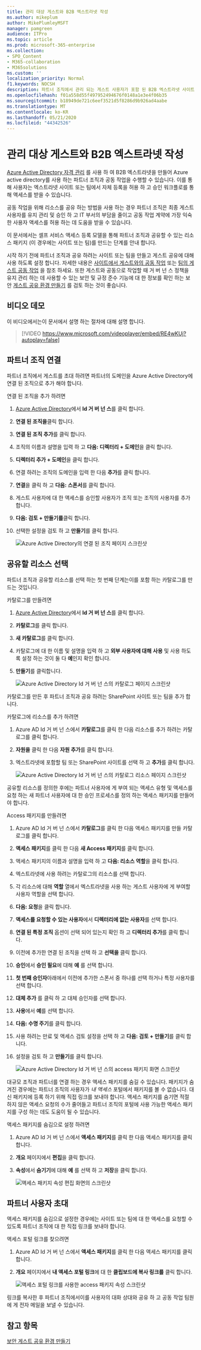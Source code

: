 ```yaml
---
title: 관리 대상 게스트와 B2B 엑스트라넷 작성
ms.author: mikeplum
author: MikePlumleyMSFT
manager: pamgreen
audience: ITPro
ms.topic: article
ms.prod: microsoft-365-enterprise
ms.collection:
- SPO_Content
- M365-collaboration
- M365solutions
ms.custom: ''
localization_priority: Normal
f1.keywords: NOCSH
description: 파트너 조직에서 관리 되는 게스트 사용자가 포함 된 B2B 엑스트라넷 사이트 또는 팀을 만드는 방법에 대해 알아봅니다.
ms.openlocfilehash: f01a558d55f497952494676f0148a1e3e4f06b35
ms.sourcegitcommit: b18949de721c6eef3521d5f8286d9b926ad4aabe
ms.translationtype: MT
ms.contentlocale: ko-KR
ms.lasthandoff: 05/21/2020
ms.locfileid: "44342526"
---
```

# <a name="create-a-b2b-extranet-with-managed-guests"></a>관리 대상 게스트와 B2B 엑스트라넷 작성

[Azure Active Directory 자격 관리](https://docs.microsoft.com/azure/active-directory/governance/entitlement-management-overview) 를 사용 하 여 B2B 엑스트라넷을 만들어 Azure active directory를 사용 하는 파트너 조직과 공동 작업을 수행할 수 있습니다. 이를 통해 사용자는 엑스트라넷 사이트 또는 팀에서 자체 등록을 허용 하 고 승인 워크플로를 통해 액세스를 받을 수 있습니다.

공동 작업을 위해 리소스를 공유 하는 방법을 사용 하는 경우 파트너 조직은 최종 게스트 사용자를 유지 관리 및 승인 하 고 IT 부서의 부담을 줄이고 공동 작업 계약에 가장 익숙한 사용자 액세스를 허용 하는 데 도움을 받을 수 있습니다.

이 문서에서는 셀프 서비스 액세스 등록 모델을 통해 파트너 조직과 공유할 수 있는 리소스 패키지 (이 경우에는 사이트 또는 팀)를 만드는 단계를 안내 합니다. 

시작 하기 전에 파트너 조직과 공유 하려는 사이트 또는 팀을 만들고 게스트 공유에 대해 사용 하도록 설정 합니다. 자세한 내용은 [사이트에서 게스트와의 공동 작업](collaborate-in-site.md) 또는 [팀의 게스트 공동 작업](collaborate-as-team.md) 을 참조 하세요. 또한 게스트와 공동으로 작업할 때 거 버 넌 스 정책을 유지 관리 하는 데 사용할 수 있는 보안 및 규정 준수 기능에 대 한 정보를 확인 하는 보안 [게스트 공유 환경 만들기](create-secure-guest-sharing-environment.md) 를 검토 하는 것이 좋습니다.

## <a name="video-demonstration"></a>비디오 데모

이 비디오에서는이 문서에서 설명 하는 절차에 대해 설명 합니다.

> [!VIDEO https://www.microsoft.com/videoplayer/embed/RE4wKUj?autoplay=false]

## <a name="connect-the-partner-organization"></a>파트너 조직 연결

파트너 조직에서 게스트를 초대 하려면 파트너의 도메인을 Azure Active Directory에 연결 된 조직으로 추가 해야 합니다.

연결 된 조직을 추가 하려면
1. [Azure Active Directory](https://aad.portal.azure.com)에서 **Id 거 버 넌 스**를 클릭 합니다.
2. **연결 된 조직을**클릭 합니다.
4. **연결 된 조직 추가**를 클릭 합니다.
5. 조직의 이름과 설명을 입력 하 고 **다음: 디렉터리 + 도메인**을 클릭 합니다.
6. **디렉터리 추가 + 도메인**을 클릭 합니다.
7. 연결 하려는 조직의 도메인을 입력 한 다음 **추가**를 클릭 합니다.
8. **연결**을 클릭 하 고 **다음: 스폰서**를 클릭 합니다.
9. 게스트 사용자에 대 한 액세스를 승인할 사용자가 조직 또는 조직의 사용자를 추가 합니다.
10. **다음: 검토 + 만들기를**클릭 합니다.
11. 선택한 설정을 검토 하 고 **만들기**를 클릭 합니다.

    ![Azure Active Directory의 연결 된 조직 페이지 스크린샷](../media/identity-governance-connected-organizations.png)

## <a name="choose-the-resources-to-share"></a>공유할 리소스 선택

파트너 조직과 공유할 리소스를 선택 하는 첫 번째 단계는이를 포함 하는 카탈로그를 만드는 것입니다.

카탈로그를 만들려면
1. [Azure Active Directory](https://aad.portal.azure.com)에서 **Id 거 버 넌 스**를 클릭 합니다.
2. **카탈로그**를 클릭 합니다.
3. **새 카탈로그**를 클릭 합니다.
4. 카탈로그에 대 한 이름 및 설명을 입력 하 고 **외부 사용자에 대해** **사용** 및 사용 하도록 설정 하는 것이 둘 다 **예**인지 확인 합니다.
5. **만들기**를 클릭합니다.

   ![Azure Active Directory Id 거 버 넌 스의 카탈로그 페이지 스크린샷](../media/identity-governance-catalogs.png)

카탈로그를 만든 후 파트너 조직과 공유 하려는 SharePoint 사이트 또는 팀을 추가 합니다.

카탈로그에 리소스를 추가 하려면
1. Azure AD Id 거 버 넌 스에서 **카탈로그**를 클릭 한 다음 리소스를 추가 하려는 카탈로그를 클릭 합니다.
2. **자원을** 클릭 한 다음 **자원 추가**를 클릭 합니다.
3. 엑스트라넷에 포함할 팀 또는 SharePoint 사이트를 선택 하 고 **추가**를 클릭 합니다.

   ![Azure Active Directory Id 거 버 넌 스의 카탈로그 리소스 페이지 스크린샷](../media/identity-governance-catalog-resource.png)

공유할 리소스를 정의한 후에는 파트너 사용자에 게 부여 되는 액세스 유형 및 액세스를 요청 하는 새 파트너 사용자에 대 한 승인 프로세스를 정의 하는 액세스 패키지를 만들어야 합니다.

Access 패키지를 만들려면
1. Azure AD Id 거 버 넌 스에서 **카탈로그**를 클릭 한 다음 액세스 패키지를 만들 카탈로그를 클릭 합니다.
2. **액세스 패키지**를 클릭 한 다음 **새 Access 패키지**를 클릭 합니다.
3. 액세스 패키지의 이름과 설명을 입력 하 고 **다음: 리소스 역할**을 클릭 합니다.
4. 엑스트라넷에 사용 하려는 카탈로그의 리소스를 선택 합니다.
5. 각 리소스에 대해 **역할** 열에서 엑스트라넷을 사용 하는 게스트 사용자에 게 부여할 사용자 역할을 선택 합니다.
6. **다음: 요청**을 클릭 합니다.
7. **액세스를 요청할 수 있는 사용자**에서 **디렉터리에 없는 사용자**를 선택 합니다.
8. **연결 된 특정 조직** 옵션이 선택 되어 있는지 확인 하 고 **디렉터리 추가**를 클릭 합니다.
9. 이전에 추가한 연결 된 조직을 선택 하 고 **선택을** 클릭 합니다.
10. **승인**에서 **승인 필요**에 대해 **예** 를 선택 합니다.
11. **첫 번째 승인자**아래에서 이전에 추가한 스폰서 중 하나를 선택 하거나 특정 사용자를 선택 합니다.
12. **대체 추가** 를 클릭 하 고 대체 승인자를 선택 합니다.
13. **사용**에서 **예**를 선택 합니다.
14. **다음: 수명 주기**를 클릭 합니다.
15. 사용 하려는 만료 및 액세스 검토 설정을 선택 하 고 **다음: 검토 + 만들기**를 클릭 합니다.
16. 설정을 검토 하 고 **만들기**를 클릭 합니다.

    ![Azure Active Directory Id 거 버 넌 스의 access 패키지 화면 스크린샷](../media/identity-governance-access-packages.png)

대규모 조직과 파트너를 연결 하는 경우 액세스 패키지를 숨길 수 있습니다. 패키지가 숨겨진 경우에는 파트너 조직의 사용자가 *내 액세스* 포털에서 패키지를 볼 수 없습니다. 대신 패키지에 등록 하기 위해 직접 링크를 보내야 합니다. 액세스 패키지를 숨기면 적절 하지 않은 액세스 요청의 수가 줄어들고 파트너 조직의 포털에 사용 가능한 액세스 패키지를 구성 하는 데도 도움이 될 수 있습니다.

액세스 패키지를 숨김으로 설정 하려면
1. Azure AD Id 거 버 넌 스에서 **액세스 패키지**를 클릭 한 다음 액세스 패키지를 클릭 합니다.
2. **개요** 페이지에서 **편집**을 클릭 합니다.
3. **속성**에서 **숨기기**에 대해 **예** 를 선택 하 고 **저장**을 클릭 합니다.

   ![액세스 패키지 속성 편집 화면의 스크린샷](../media/identity-governance-access-package-hidden.png)

## <a name="invite-partner-users"></a>파트너 사용자 초대

액세스 패키지를 숨김으로 설정한 경우에는 사이트 또는 팀에 대 한 액세스를 요청할 수 있도록 파트너 조직에 대 한 직접 링크를 보내야 합니다.

액세스 포털 링크를 찾으려면
1. Azure AD Id 거 버 넌 스에서 **액세스 패키지**를 클릭 한 다음 액세스 패키지를 클릭 합니다.
2. **개요** 페이지에서 **내 액세스 포털 링크**에 대 한 **클립보드에 복사 링크를** 클릭 합니다.

   ![액세스 포털 링크를 사용한 access 패키지 속성 스크린샷](../media/identity-governance-access-portal-link.png)

링크를 복사한 후 파트너 조직에서이를 사용자의 대화 상대와 공유 하 고 공동 작업 팀원에 게 전자 메일을 보낼 수 있습니다.

## <a name="see-also"></a>참고 항목

[보안 게스트 공유 환경 만들기](create-secure-guest-sharing-environment.md)

